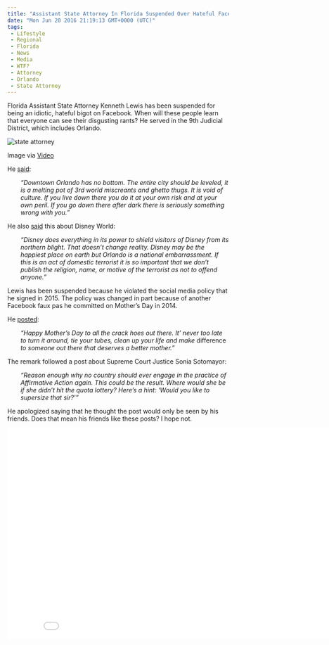 ```yaml
---
title: "Assistant State Attorney In Florida Suspended Over Hateful Facebook Post"
date: "Mon Jun 20 2016 21:19:13 GMT+0000 (UTC)"
tags: 
 - Lifestyle
 - Regional
 - Florida
 - News
 - Media
 - WTF?
 - Attorney
 - Orlando
 - State Attorney
---
```

<p><!-- Quick Adsense WordPress Plugin: http://quicksense.net/ --></p><p>Florida Assistant State Attorney Kenneth Lewis has been suspended for being an idiotic, hateful bigot on Facebook. When will these people learn that everyone can see their disgusting rants? He served in the 9th Judicial District, which includes Orlando.</p><div id="attachment_138257" style="width: 650px" class="wp-caption aligncenter"><img class="wp-image-138257" src="//i2.wp.com/cdn.liberalamerica.org/wp-content/uploads/2016/06/ken_lewis.png?resize=640%2C359" alt="state attorney" data-recalc-dims="1">
<p class="wp-caption-text">Image via <a href="https://www.youtube.com/watch?v=Mh9OB0teSX8" onclick="__gaTracker(&apos;send&apos;, &apos;event&apos;, &apos;outbound-article&apos;, &apos;https://www.youtube.com/watch?v=Mh9OB0teSX8&apos;, &apos;Video&apos;);">Video</a></p>
</div><p>He <a href="http://www.dailykos.com/stories/2016/6/18/1540166/-Florida-Assistant-State-Attorney-Kenneth-Lewis-Suspended-For-Offensive-Anti-Orlando-Facebook-Rant?detail=facebook" onclick="__gaTracker(&apos;send&apos;, &apos;event&apos;, &apos;outbound-article&apos;, &apos;http://www.dailykos.com/stories/2016/6/18/1540166/-Florida-Assistant-State-Attorney-Kenneth-Lewis-Suspended-For-Offensive-Anti-Orlando-Facebook-Rant?detail=facebook&apos;, &apos;said&apos;);" target="_blank">said</a>:</p><p style="padding-left: 30px;"><em>&#x201C;Downtown Orlando has no bottom. The entire city should be leveled, it is a melting pot of 3rd world miscreants and ghetto thugs. It is void of culture.&#xA0;If you live down there you do it at your own risk and at your own peril. If you go down there after dark there is seriously something wrong with you.&#x201D;</em></p><p>He also <a href="http://knightnews.com/2016/06/prosecutor-ken-lewis-suspended-over-offensive-orlando-facebook-posts/" onclick="__gaTracker(&apos;send&apos;, &apos;event&apos;, &apos;outbound-article&apos;, &apos;http://knightnews.com/2016/06/prosecutor-ken-lewis-suspended-over-offensive-orlando-facebook-posts/&apos;, &apos;said&apos;);" target="_blank">said</a> this about Disney World:</p><p style="padding-left: 30px;"><em>&#x201C;Disney does everything in its power to shield visitors of Disney from its northern blight. That doesn&#x2019;t change reality. Disney may be the happiest place on earth but Orlando is a national embarrassment. If this is an act of domestic terrorist it is so important that we don&#x2019;t publish the religion, name, or motive of the terrorist as not to offend anyone.&#x201D;</em></p><p>Lewis has been suspended because he violated the social media policy that he signed in 2015. The policy was changed in part because of another Facebook faux pas he committed on Mother&#x2019;s Day in 2014.</p><p>He <a href="http://www.nbcnews.com/storyline/orlando-nightclub-massacre/florida-official-kenneth-lewis-suspended-over-anti-orlando-facebook-post-n594966" onclick="__gaTracker(&apos;send&apos;, &apos;event&apos;, &apos;outbound-article&apos;, &apos;http://www.nbcnews.com/storyline/orlando-nightclub-massacre/florida-official-kenneth-lewis-suspended-over-anti-orlando-facebook-post-n594966&apos;, &apos;posted&apos;);">posted</a>:</p><p style="padding-left: 30px;"><em>&#x201C;Happy Mother&#x2019;s Day to all the crack hoes out there. It&#x2019; never too late to turn it around, tie your tubes, clean up your life and make </em>difference<em> to someone out there that deserves a better mother.&#x201D;</em></p><p><!-- Quick Adsense WordPress Plugin: http://quicksense.net/ --></p><p>The remark&#xA0;followed a post about Supreme Court Justice Sonia Sotomayor:</p><p style="padding-left: 30px;"><em>&#x201C;Reason enough why no country should ever engage in the practice of Affirmative Action again. This could be the result. Where would she be if she didn&#x2019;t hit the quota lottery? Here&#x2019;s a hint: &#x2018;Would you like to supersize that sir?&apos;&#x201D;</em></p><p>He apologized saying that he thought the post would only be seen by his friends. Does that mean his friends like these posts? I hope not.</p><p><iframe width="853" height="480" src="//www.youtube.com/embed/Mh9OB0teSX8" frameborder="0" allowfullscreen></iframe></p><div style="font-size:0px;height:0px;line-height:0px;margin:0;padding:0;clear:both"></div>